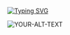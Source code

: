 [![Typing SVG](https://readme-typing-svg.herokuapp.com?font=Dancing+Script&weight=500&size=30&pause=1000&color=F7F7F7&center=true&width=435&lines=++++++++++++++++++++++++++++++++++++Multi+Site+Username+Scraper)](https://git.io/typing-svg)

<picture>
 <source media="(prefers-color-scheme: dark)" srcset="https://github.com/scyberlife/global-assets/blob/main/multi-site-username-scraper/multi-site-username-scraper.png">
 <source media="(prefers-color-scheme: light)" srcset="https://github.com/scyberlife/global-assets/blob/main/multi-site-username-scraper/multi-site-username-scraper.png">
 <img alt="YOUR-ALT-TEXT" src="YOUR-DEFAULT-IMAGE">
</picture>
